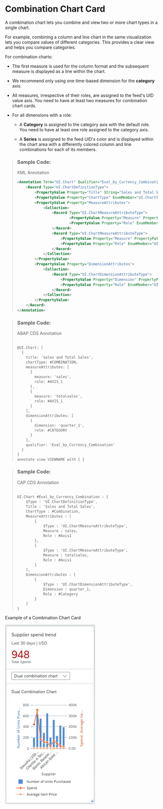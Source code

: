 <!-- loio58713934229948c79509f5d40966df3c -->

# Combination Chart Card

A combination chart lets you combine and view two or more chart types in a single chart.



For example, combining a column and line chart in the same visualization lets you compare values of different categories. This provides a clear view and helps you compare categories.

For combination charts:

-   The first measure is used for the column format and the subsequent measure is displayed as a line within the chart.

-   We recommend only using one time-based dimension for the **category** axis.

-   All measures, irrespective of their roles, are assigned to the feed's UID value axis. You need to have at least two measures for combination chart cards.

-   For all dimensions with a role:

    -   A **Category** is assigned to the category axis with the default role. You need to have at least one role assigned to the category axis.

    -   A **Series** is assigned to the feed UID's color and is displayed within the chart area with a differently colored column and line combinations for each of its members.



> ### Sample Code:  
> XML Annotation
> 
> ```xml
> <Annotation Term="UI.Chart" Qualifier="Eval_by_Currency_Combination">
>     <Record Type="UI.ChartDefinitionType">
>         <PropertyValue Property="Title" String="Sales and Total Sales" />
>         <PropertyValue Property="ChartType" EnumMember="UI.ChartType/Combination"/>
>         <PropertyValue Property="MeasureAttributes">
>             <Collection>
>                 <Record Type="UI.ChartMeasureAttributeType">
>                         <PropertyValue Property="Measure" PropertyPath="sales" />
>                         <PropertyValue Property="Role" EnumMember="UI.ChartMeasureRoleType/Axis1" />
>                 </Record>
>                 <Record Type="UI.ChartMeasureAttributeType">
>                     <PropertyValue Property="Measure" PropertyPath="totalsales" />
>                     <PropertyValue Property="Role" EnumMember="UI.ChartMeasureRoleType/Axis1" />
>                 </Record>
>             </Collection>
>         </PropertyValue>
>         <PropertyValue Property="DimensionAttributes">
>             <Collection>
>                 <Record Type="UI.ChartDimensionAttributeType">
>                     <PropertyValue Property="Dimension" PropertyPath="quarter_1" />
>                     <PropertyValue Property="Role" EnumMember="UI.ChartDimensionRoleType/Category" />
>                 </Record>
>             </Collection>
>         </PropertyValue>
>     </Record>
> </Annotation>
> ```

> ### Sample Code:  
> ABAP CDS Annotation
> 
> ```
> 
> @UI.Chart: [
>   {
>     title: 'Sales and Total Sales',
>     chartType: #COMBINATION,
>     measureAttributes: [
>       {
>         measure: 'sales',
>         role: #AXIS_1
>       },
>       {
>         measure: 'totalsales',
>         role: #AXIS_1
>       }
>     ],
>     dimensionAttributes: [
>       {
>         dimension: 'quarter_1',
>         role: #CATEGORY
>       }
>     ],
>     qualifier: 'Eval_by_Currency_Combination'
>   }
> ]
> annotate view VIEWNAME with { }
> 
> ```

> ### Sample Code:  
> CAP CDS Annotation
> 
> ```
> 
> UI.Chart #Eval_by_Currency_Combination : {
>     $Type : 'UI.ChartDefinitionType',
>     Title : 'Sales and Total Sales',
>     ChartType : #Combination,
>     MeasureAttributes : [
>         {
>             $Type : 'UI.ChartMeasureAttributeType',
>             Measure : sales,
>             Role : #Axis1
>         },
>         {
>             $Type : 'UI.ChartMeasureAttributeType',
>             Measure : totalsales,
>             Role : #Axis1
>         }
>     ],
>     DimensionAttributes : [
>         {
>             $Type : 'UI.ChartDimensionAttributeType',
>             Dimension : quarter_1,
>             Role : #Category
>         }
>     ]
> }
> 
> ```

  
  
<a name="loio58713934229948c79509f5d40966df3c__fig_tqs_wlz_y4b"/>Example of a Combination Chart Card

 ![](../01_Whats-New/images/Whats_New_140_OVP_Combination_Chart_55139a9.png "Example of a Combination Chart Card") 

